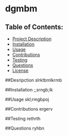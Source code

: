 # dgmbm

  ## Table of Contents:
  - [Project Description](#Description)
  - [Installation](#Installation)
  - [Usage](#Usage)
  - [Contributions](#Contributions)
  - [Testing](#Usage)
  - [Questions](#Questions)
  - [License](#License)

##Desripction
slrktbmlkrmb

##Installation
;,srngb;lk

##Usage
skl;rmgbpoj

##Contributions
ergerv

##Testing
rethrth

##Questions
ryhbn

